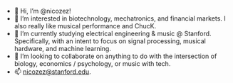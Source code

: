 - 👋 Hi, I’m @nicozez!
- 👀 I’m interested in biotechnology, mechatronics, and financial markets. I also really like musical performance and ChucK.
- 🌱 I’m currently studying electrical engineering & music @ Stanford. Specifically, with an intent to focus on signal processing, musical hardware, and machine learning.
- 💞️ I’m looking to collaborate on anything to do with the intersection of biology, economics / psychology, or music with tech.
- 📫 nicozez@stanford.edu. 

<!---
nicozez/nicozez is a ✨ special ✨ repository because its `README.md` (this file) appears on your GitHub profile.
You can click the Preview link to take a look at your changes.
--->
